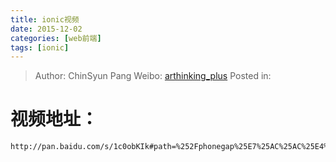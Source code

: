 ```yaml
---
title: ionic视频
date: 2015-12-02
categories: [web前端]
tags: [ionic]
---
```


> Author: ChinSyun Pang
> Weibo: [arthinking_plus](http://weibo.com/arthinkingplus)
> Posted in: 

# 视频地址：

```
http://pan.baidu.com/s/1c0obKIk#path=%252Fphonegap%25E7%25AC%25AC%25E4%25B8%2589%25E5%25AD%25A3%2520angularjs%252Bionic%25E8%25A7%2586%25E9%25A2%2591%25E6%2595%2599%25E7%25A8%258B%2520%25E5%25AE%259E%25E6%2597%25B6%25E5%258F%2591%25E5%25B8%2583%252Fphonegap%25E7%25AC%25AC%25E4%25B8%2589%25E5%25AD%25A3%2520angularjs%252Bionic%25E8%25A7%2586%25E9%25A2%2591%25E6%2595%2599%25E7%25A8%258B%25E3%2580%2590Avi%25E6%25A0%25BC%25E5%25BC%258F%25E3%2580%2591
```

